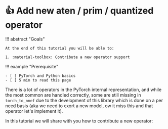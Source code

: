 # :+1: Add new aten / prim / quantized operator

!!! abstract "Goals"

    At the end of this tutorial you will be able to:

    1. :material-toolbox: Contribute a new operator support

!!! example "Prerequisite"

    - [ ] PyTorch and Python basics
    - [ ] 5 min to read this page

There is a lot of operators in the PyTorch internal representation,
and while the most common are handled correctly, some
are still missing in `torch_to_nnef` due to the development of this library which
is done on a per need basis (aka we need to exort a new model, ow it
miss this and that operator let's implement it).

In this tutorial we will share with you how to contribute a new operator:
